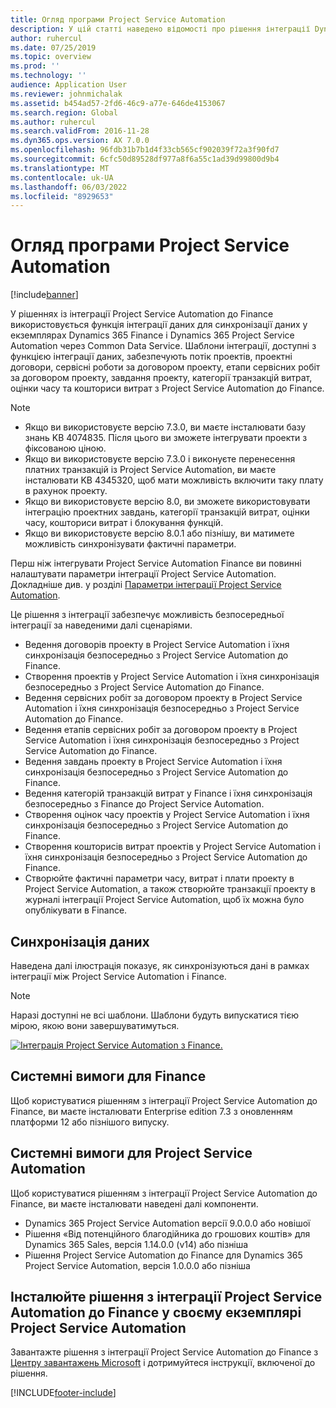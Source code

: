 ```yaml
---
title: Огляд програми Project Service Automation
description: У цій статті наведено відомості про рішення інтеграції Dynamics 365 Project Service Automation з Dynamics 365 Finance.
author: ruhercul
ms.date: 07/25/2019
ms.topic: overview
ms.prod: ''
ms.technology: ''
audience: Application User
ms.reviewer: johnmichalak
ms.assetid: b454ad57-2fd6-46c9-a77e-646de4153067
ms.search.region: Global
ms.author: ruhercul
ms.search.validFrom: 2016-11-28
ms.dyn365.ops.version: AX 7.0.0
ms.openlocfilehash: 96fdb31b7b1d4f33cb565cf902039f72a3f90fd7
ms.sourcegitcommit: 6cfc50d89528df977a8f6a55c1ad39d99800d9b4
ms.translationtype: MT
ms.contentlocale: uk-UA
ms.lasthandoff: 06/03/2022
ms.locfileid: "8929653"
---
```

# <a name="project-service-automation-overview"></a>Огляд програми Project Service Automation

[!include[banner](../includes/banner.md)]


У рішеннях із інтеграції Project Service Automation до Finance використовується функція інтеграції даних для синхронізації даних у екземплярах Dynamics 365 Finance і Dynamics 365 Project Service Automation через Common Data Service. Шаблони інтеграції, доступні з функцією інтеграції даних, забезпечують потік проектів, проектні договори, сервісні роботи за договором проекту, етапи сервісних робіт за договором проекту, завдання проекту, категорії транзакцій витрат, оцінки часу та кошториси витрат з Project Service Automation до Finance.

> [!NOTE]
> - Якщо ви використовуєте версію 7.3.0, ви маєте інсталювати базу знань KB 4074835. Після цього ви зможете інтегрувати проекти з фіксованою ціною.
> - Якщо ви використовуєте версію 7.3.0 і виконуєте перенесення платних транзакцій із Project Service Automation, ви маєте інсталювати KB 4345320, щоб мати можливість включити таку плату в рахунок проекту.
> - Якщо ви використовуєте версію 8.0, ви зможете використовувати інтеграцію проектних завдань, категорії транзакцій витрат, оцінки часу, кошториси витрат і блокування функцій.
> - Якщо ви використовуєте версію 8.0.1 або пізнішу, ви матимете можливість синхронізувати фактичні параметри.

Перш ніж інтегрувати Project Service Automation Finance ви повинні налаштувати параметри інтеграції Project Service Automation. Докладніше див. у розділі [Параметри інтеграції Project Service Automation](PSA-parameters.md).

Це рішення з інтеграції забезпечує можливість безпосередньої інтеграції за наведеними далі сценаріями.

- Ведення договорів проекту в Project Service Automation і їхня синхронізація безпосередньо з Project Service Automation до Finance.
- Створення проектів у Project Service Automation і їхня синхронізація безпосередньо з Project Service Automation до Finance.
- Ведення сервісних робіт за договором проекту в Project Service Automation і їхня синхронізація безпосередньо з Project Service Automation до Finance.
- Ведення етапів сервісних робіт за договором проекту в Project Service Automation і їхня синхронізація безпосередньо з Project Service Automation до Finance.
- Ведення завдань проекту в Project Service Automation і їхня синхронізація безпосередньо з Project Service Automation до Finance.
- Ведення категорій транзакцій витрат у Finance і їхня синхронізація безпосередньо з Finance до Project Service Automation.
- Створення оцінок часу проектів у Project Service Automation і їхня синхронізація безпосередньо з Project Service Automation до Finance.
- Створення кошторисів витрат проектів у Project Service Automation і їхня синхронізація безпосередньо з Project Service Automation до Finance.
- Створюйте фактичні параметри часу, витрат і плати проекту в Project Service Automation, а також створюйте транзакції проекту в журналі інтеграції Project Service Automation, щоб їх можна було опублікувати в Finance.

## <a name="data-synchronization"></a>Синхронізація даних

Наведена далі ілюстрація показує, як синхронізуються дані в рамках інтеграції між Project Service Automation і Finance.

> [!NOTE]
> Наразі доступні не всі шаблони. Шаблони будуть випускатися тією мірою, якою вони завершуватимуться.

[![Інтеграція Project Service Automation з Finance.](./media/PSA-integration.png)](./media/PSA-integration.png)

## <a name="system-requirements-for-finance"></a>Системні вимоги для Finance

Щоб користуватися рішенням з інтеграції Project Service Automation до Finance, ви маєте інсталювати Enterprise edition 7.3 з оновленням платформи 12 або пізнішого випуску.

## <a name="system-requirements-for-project-service-automation"></a>Системні вимоги для Project Service Automation

Щоб користуватися рішенням з інтеграції Project Service Automation до Finance, ви маєте інсталювати наведені далі компоненти.

- Dynamics 365 Project Service Automation версії 9.0.0.0 або новішої
- Рішення «Від потенційного благодійника до грошових коштів» для Dynamics 365 Sales, версія 1.14.0.0 (v14) або пізніша
- Рішення Project Service Automation до Finance для Dynamics 365 Project Service Automation, версія 1.0.0.0 або пізніша

## <a name="install-the-project-service-automation-to-finance-integration-solution-in-your-project-service-automation-instance"></a>Інсталюйте рішення з інтеграції Project Service Automation до Finance у своєму екземплярі Project Service Automation

Завантажте рішення з інтеграції Project Service Automation до Finance з [Центру завантажень Microsoft](https://www.microsoft.com/download/details.aspx?id=57016) і дотримуйтеся інструкції, включеної до рішення.


[!INCLUDE[footer-include](../includes/footer-banner.md)]